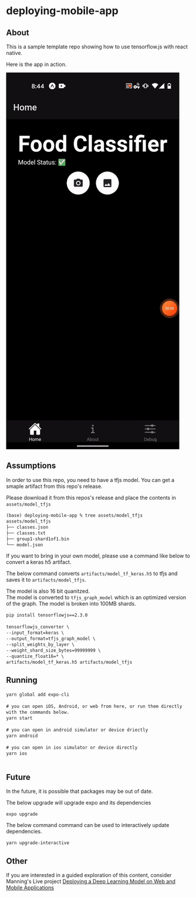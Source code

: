# deploying-mobile-app


## About

This is a sample template repo showing how to use tensorflow.js with react native. 

Here is the app in action.

![In Action](demo/app_in_action.gif)



## Assumptions

In order to use this repo, you need to have a tfjs model. You can get a smaple artifact from this repo's release. 

Please download it from this repos's release and place the contents in `assets/model_tfjs`

```
(base) deploying-mobile-app % tree assets/model_tfjs 
assets/model_tfjs
├── classes.json
├── classes.txt
├── group1-shard1of1.bin
└── model.json
```

If you want to bring in your own model, please use a command like below to convert a keras h5 artifact.

The below command converts `artifacts/model_tf_keras.h5` to  tfjs and saves it to `artifacts/model_tfjs`.

The model is also 16 bit quanitzed.   
The model is converted to `tfjs_graph_model` which is an optimized version of the graph.
The model is broken into 100MB shards.

```
pip install tensorflowjs==2.3.0

tensorflowjs_converter \
--input_format=keras \
--output_format=tfjs_graph_model \
--split_weights_by_layer \
--weight_shard_size_bytes=99999999 \ 
--quantize_float16=* \
artifacts/model_tf_keras.h5 artifacts/model_tfjs
```



## Running 


```
yarn global add expo-cli    

# you can open iOS, Android, or web from here, or run them directly with the commands below.
yarn start 

# you can open in android simulator or device driectly
yarn android 

# you can open in ios simulator or device directly
yarn ios


```




## Future

In the future, it is possible that packages may be out of date.

The below upgrade will upgrade expo and its dependencies
```
expo upgrade
```

The below command command can be used to interactively update  dependencies.

```
yarn upgrade-interactive       
```

## Other

If you are interested in a guided exploration of this content, consider Manning's Live project [Deploying a Deep Learning Model on Web and Mobile Applications
](https://www.manning.com/liveproject/deploying-a-deep-learning-model-on-web-and-mobile-applications)
